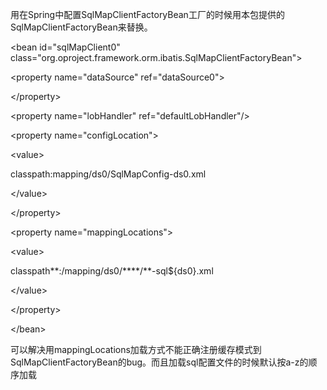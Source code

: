 用在Spring中配置SqlMapClientFactoryBean工厂的时候用本包提供的SqlMapClientFactoryBean来替换。



&lt;bean id="sqlMapClient0" class="org.oproject.framework.orm.ibatis.SqlMapClientFactoryBean"&gt;


> 

&lt;property name="dataSource" ref="dataSource0"&gt;



&lt;/property&gt;


> 

&lt;property name="lobHandler" ref="defaultLobHandler"/&gt;


> 

&lt;property name="configLocation"&gt;


> > 

&lt;value&gt;

classpath:mapping/ds0/SqlMapConfig-ds0.xml

&lt;/value&gt;



> 

&lt;/property&gt;


> 

&lt;property name="mappingLocations"&gt;


> > 

&lt;value&gt;

classpath**:/mapping/ds0/****/**-sql${ds0}.xml

&lt;/value&gt;



> 

&lt;/property&gt;




&lt;/bean&gt;



可以解决用mappingLocations加载方式不能正确注册缓存模式到SqlMapClientFactoryBean的bug。而且加载sql配置文件的时候默认按a-z的顺序加载